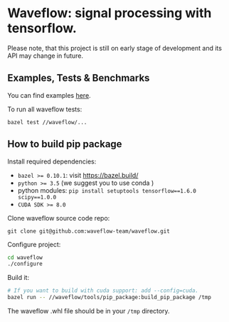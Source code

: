 # Waveflow: signal processing with tensorflow.

Please note, that this project is still on early stage of development and its API may change in future.

Examples, Tests & Benchmarks
------

You can find examples [here](examples).

To run all waveflow tests:

`bazel test //waveflow/...`

How to build pip package
------

Install required dependencies:
* `bazel >= 0.10.1`: visit https://bazel.build/
* `python >= 3.5` (we suggest you to use conda )
* python modules: `pip install setuptools tensorflow==1.6.0 scipy==1.0.0` 
* `CUDA SDK >= 8.0`

Clone waveflow source code repo:

`git clone git@github.com:waveflow-team/waveflow.git`

Configure project:

```bash
cd waveflow 
./configure
```

Build it:
```bash
# If you want to build with cuda support: add --config=cuda.
bazel run -- //waveflow/tools/pip_package:build_pip_package /tmp
```
The waveflow .whl file should be in  your `/tmp` directory.
